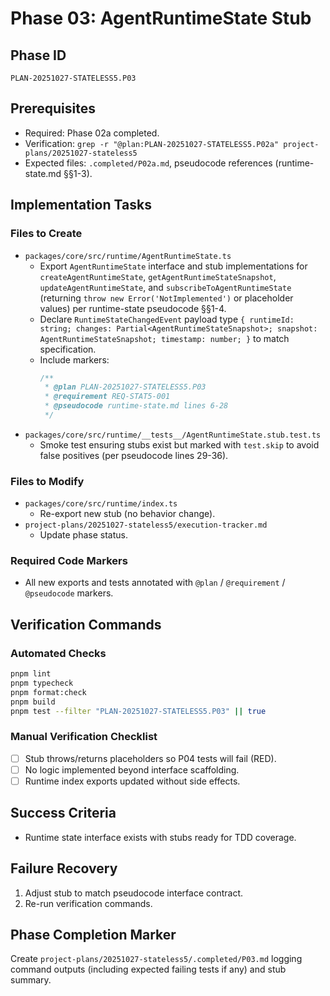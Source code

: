 # Phase 03: AgentRuntimeState Stub

## Phase ID
`PLAN-20251027-STATELESS5.P03`

## Prerequisites
- Required: Phase 02a completed.
- Verification: `grep -r "@plan:PLAN-20251027-STATELESS5.P02a" project-plans/20251027-stateless5`
- Expected files: `.completed/P02a.md`, pseudocode references (runtime-state.md §§1-3).

## Implementation Tasks

### Files to Create
- `packages/core/src/runtime/AgentRuntimeState.ts`
  - Export `AgentRuntimeState` interface and stub implementations for `createAgentRuntimeState`, `getAgentRuntimeStateSnapshot`, `updateAgentRuntimeState`, and `subscribeToAgentRuntimeState` (returning `throw new Error('NotImplemented')` or placeholder values) per runtime-state pseudocode §§1-4.
  - Declare `RuntimeStateChangedEvent` payload type `{ runtimeId: string; changes: Partial<AgentRuntimeStateSnapshot>; snapshot: AgentRuntimeStateSnapshot; timestamp: number; }` to match specification.
  - Include markers:
    ```ts
    /**
     * @plan PLAN-20251027-STATELESS5.P03
     * @requirement REQ-STAT5-001
     * @pseudocode runtime-state.md lines 6-28
     */
    ```
- `packages/core/src/runtime/__tests__/AgentRuntimeState.stub.test.ts`
  - Smoke test ensuring stubs exist but marked with `test.skip` to avoid false positives (per pseudocode lines 29-36).

### Files to Modify
- `packages/core/src/runtime/index.ts`
  - Re-export new stub (no behavior change).
- `project-plans/20251027-stateless5/execution-tracker.md`
  - Update phase status.

### Required Code Markers
- All new exports and tests annotated with `@plan` / `@requirement` / `@pseudocode` markers.

## Verification Commands

### Automated Checks
```bash
pnpm lint
pnpm typecheck
pnpm format:check
pnpm build
pnpm test --filter "PLAN-20251027-STATELESS5.P03" || true
```

### Manual Verification Checklist
- [ ] Stub throws/returns placeholders so P04 tests will fail (RED).
- [ ] No logic implemented beyond interface scaffolding.
- [ ] Runtime index exports updated without side effects.

## Success Criteria
- Runtime state interface exists with stubs ready for TDD coverage.

## Failure Recovery
1. Adjust stub to match pseudocode interface contract.
2. Re-run verification commands.

## Phase Completion Marker
Create `project-plans/20251027-stateless5/.completed/P03.md` logging command outputs (including expected failing tests if any) and stub summary.
